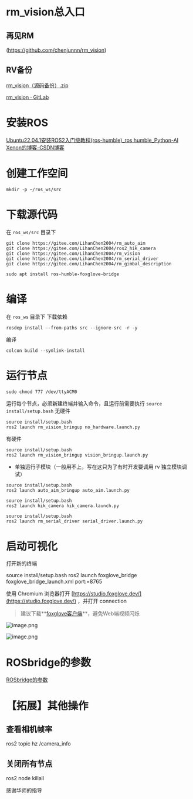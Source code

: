# rm_vision总入口

  ## 再见RM
(https://github.com/chenjunnn/rm_vision)


  ## RV备份

  [rm_vision（源码备份）.zip](https://flowus.cn/preview/85b124e5-8c88-4ed6-9088-8142ce4248f9)

  [rm_vision · GitLab](https://gitlab.com/rm_vision)


# 安装ROS

  [Ubuntu22.04.1安装ROS2入门级教程(ros-humble)_ros humble_Python-AI Xenon的博客-CSDN博客](https://blog.csdn.net/yxn4065/article/details/127352587)


# 创建工作空间

```
mkdir -p ~/ros_ws/src
```


# 下载源代码

  在 `ros_ws/src` 目录下

  ```Shell
git clone https://gitee.com/LihanChen2004/rm_auto_aim
git clone https://gitee.com/LihanChen2004/ros2_hik_camera
git clone https://gitee.com/LihanChen2004/rm_vision
git clone https://gitee.com/LihanChen2004/rm_serial_driver
git clone https://gitee.com/LihanChen2004/rm_gimbal_description
```


```Shell
sudo apt install ros-humble-foxglove-bridge
```


# 编译

  在 `ros_ws` 目录下
下载依赖
  ```Shell
rosdep install --from-paths src --ignore-src -r -y
```

编译
```Shell
colcon build --symlink-install
```


# 运行节点

  ```Shell
sudo chmod 777 /dev/ttyACM0
```


运行每个节点，必须新建终端并输入命令，且运行前需要执行 `source install/setup.bash`
无硬件
 ```Shell
source install/setup.bash
ros2 launch rm_vision_bringup no_hardware.launch.py
```

有硬件
 ```Shell
source install/setup.bash
ros2 launch rm_vision_bringup vision_bringup.launch.py
```


  - 单独运行子模块（一般用不上，写在这只为了有时开发要调用 rv 独立模块调试）

 ```自瞄
source install/setup.bash
ros2 launch auto_aim_bringup auto_aim.launch.py 
```


 ```海康
source install/setup.bash
ros2 launch hik_camera hik_camera.launch.py
```


  ```串口通讯模块
source install/setup.bash
ros2 launch rm_serial_driver serial_driver.launch.py
```


# 启动可视化

  打开新的终端

source install/setup.bash
ros2 launch foxglove_bridge foxglove_bridge_launch.xml port:=8765



  使用 Chromium 浏览器打开 [https://studio.foxglove.dev/](https://studio.foxglove.dev/) ，并打开 connection

  > 建议下载**[foxglove客户端](https://foxglove.dev/download)**，避免Web端视频闪烁

  ![image.png](https://tc-cdn.flowus.cn/oss/f53ee643-9ab0-4a13-b985-ae90719c33a1/image.png?time=1744249500&token=050a53cf23a46b4f972123982e0149d3e4812a42077c927bde1ad19b44fdd2e3&role=sharePaid)

  ![image.png](https://tc-cdn.flowus.cn/oss/bc616571-046d-4ebb-95dd-8253e50948e9/image.png?time=1744249500&token=6c657afc059d30aa9ef4a1ff6d1712b1eb53e637cd8282f4c54787f7a435b4b6&role=sharePaid)

# ROSbridge的参数

[ROSbridge的参数](https://flowus.cn/86e7e54f-a0fc-467d-909d-95d1509f62f2)

# 【拓展】其他操作

  ## 查看相机帧率

ros2 topic hz /camera_info



  ## 关闭所有节点
ros2 node killall


感谢华师的指导







